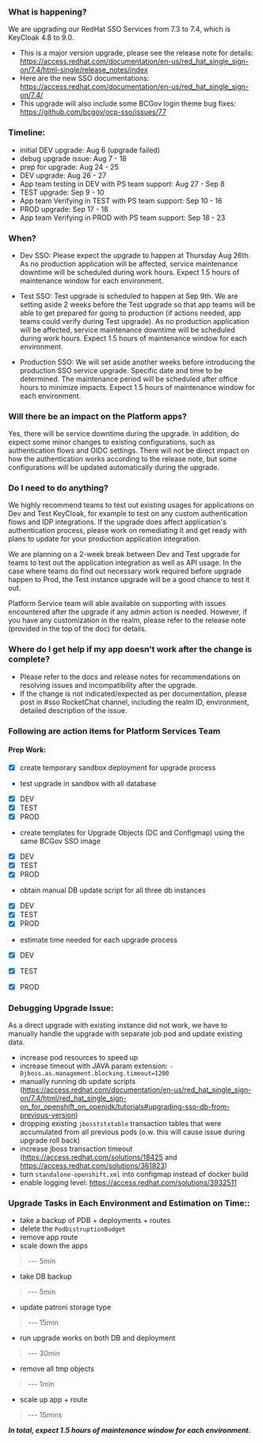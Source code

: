 
### What is happening?

We are upgrading our RedHat SSO Services from 7.3 to 7.4, which is KeyCloak 4.8 to 9.0.
- This is a major version upgrade, please see the release note for details: https://access.redhat.com/documentation/en-us/red_hat_single_sign-on/7.4/html-single/release_notes/index
- Here are the new SSO documentations: https://access.redhat.com/documentation/en-us/red_hat_single_sign-on/7.4/
- This upgrade will also include some BCGov login theme bug fixes: https://github.com/bcgov/ocp-sso/issues/77

### Timeline:
- initial DEV upgrade: Aug 6 (upgrade failed)
- debug upgrade issue: Aug 7 - 18
- prep for upgrade: Aug 24 - 25
- DEV upgrade: Aug 26 - 27
- App team testing in DEV with PS team support: Aug 27 - Sep 8
- TEST upgrade: Sep 9 - 10
- App team Verifying in TEST with PS team support: Sep 10 - 16
- PROD upgrade: Sep 17 - 18
- App team Verifying in PROD with PS team support: Sep 18 - 23


### When?

- Dev SSO:
Please expect the upgrade to happen at Thursday Aug 26th. As no production application will be affected, service maintenance downtime will be scheduled during work hours. Expect 1.5 hours of maintenance window for each environment.

- Test SSO:
Test upgrade is scheduled to happen at Sep 9th. We are setting aside 2 weeks before the Test upgrade so that app teams will be able to get prepared for going to production (if actions needed, app teams could verify during Test upgrade). As no production application will be affected, service maintenance downtime will be scheduled during work hours. Expect 1.5 hours of maintenance window for each environment.

- Production SSO:
We will set aside another weeks before introducing the production SSO service upgrade. Specific date and time to be determined. The maintenance period will be scheduled after office hours to minimize impacts. Expect 1.5 hours of maintenance window for each environment.


### Will there be an impact on the Platform apps?

Yes, there will be service downtime during the upgrade. In addition, do expect some minor changes to existing configurations, such as authentication flows and OIDC settings. There will not be direct impact on how the authentication works according to the release note, but some configurations will be updated automatically during the upgrade.


### Do I need to do anything?

We highly recommend teams to test out existing usages for applications on Dev and Test KeyCloak, for example to test on any custom authentication flows and IDP integrations. If the upgrade does affect application's authentication process, please work on remediating it and get ready with plans to update for your production application integration.

We are planning on a 2-week break between Dev and Test upgrade for teams to test out the application integration as well as API usage. In the case where teams do find out necessary work required before upgrade happen to Prod, the Test instance upgrade will be a good chance to test it out.

Platform Service team will able available on supporting with issues encountered after the upgrade if any admin action is needed. However, if you have any customization in the realm, please refer to the release note (provided in the top of the doc) for details.


### Where do I get help if my app doesn't work after the change is complete?

- Please refer to the docs and release notes for recommendations on resolving issues and incompatibility after the upgrade.
- If the change is not indicated/expected as per documentation, please post in #sso RocketChat channel, including the realm ID, environment, detailed description of the issue.

### Following are action items for Platform Services Team

#### Prep Work:
- [x] create temporary sandbox deployment for upgrade process
- test upgrade in sandbox with all database
- [x] DEV
- [x] TEST
- [x] PROD
- create templates for Upgrade Objects (DC and Configmap) using the same BCGov SSO image
- [x] DEV
- [x] TEST
- [x] PROD
- obtain manual DB update script for all three db instances
- [x] DEV
- [x] TEST
- [x] PROD
- estimate time needed for each upgrade process
- [x] DEV
- [x] TEST
- [x] PROD


### Debugging Upgrade Issue:
As a direct upgrade with existing instance did not work, we have to manually handle the upgrade with separate job pod and update existing data.
- increase pod resources to speed up
- increase timeout with JAVA param extension: `-Djboss.as.management.blocking.timeout=1200`
- manually running db update scripts (https://access.redhat.com/documentation/en-us/red_hat_single_sign-on/7.4/html/red_hat_single_sign-on_for_openshift_on_openjdk/tutorials#upgrading-sso-db-from-previous-version)
- dropping existing `jbosststxtable` transaction tables that were accumulated from all previous pods (o.w. this will cause issue during upgrade roll back)
- increase jboss transaction timeout (https://access.redhat.com/solutions/18425 and https://access.redhat.com/solutions/361823)
- turn `standalone-openshift.xml` into configmap instead of docker build
- enable logging level: https://access.redhat.com/solutions/3932511


### Upgrade Tasks in Each Environment and Estimation on Time::
- take a backup of PDB + deployments + routes
- delete the `PodDistruptionBudget`
- remove app route
- scale down the apps
> --- 5min
- take DB backup
> --- 5min
- update patroni storage type
> --- 15min
- run upgrade works on both DB and deployment
> --- 30min
- remove all tmp objects
> --- 1min
- scale up app + route
> --- 15mins

***In total, expect 1.5 hours of maintenance window for each environment.***

